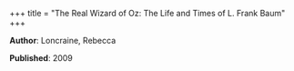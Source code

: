 +++
title = "The Real Wizard of Oz: The Life and Times of L. Frank Baum"
+++



**Author**: Loncraine, Rebecca

**Published**: 2009
